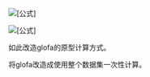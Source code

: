 ![[公式]](https://www.zhihu.com/equation?tex=P_%7Bn%7D%5E%7B%5Cprime%7D%3D%5Csum_%7Bi%3D1%7D%5E%7BZ%2BK%7D+w_%7Bi%2C+n%7D+%5Ccdot+%5Cbar%7BX%7D_%7Bi%2C+n%7D%5E%7B%5Cprime%7D+%5Cquad+%283%29+%5C%5C)



![[公式]](https://www.zhihu.com/equation?tex=w_%7Bi%2C+n%7D%3D%5Cfrac%7B%5Cexp+%5Cleft%28%5Cvarepsilon+%5Ccdot+%5Coperatorname%7BCos%7D%5Cleft%28X_%7Bi%2C+n%7D%5E%7B%5Cprime%7D%2C+P_%7Bn%7D%5Cright%29%5Cright%29%7D%7B%5Csum_%7Bj%3D1%7D%5E%7BK%2BZ%7D+%5Cexp+%5Cleft%28%5Cvarepsilon+%5Ccdot+%5Coperatorname%7BCos%7D%5Cleft%28X_%7Bj%2C+n%7D%5E%7B%5Cprime%7D%2C+P_%7Bn%7D%5Cright%29%5Cright%29%7D+%5Cquad+%284%29+%5C%5C)

如此改造glofa的原型计算方式。

将glofa改造成使用整个数据集一次性计算。